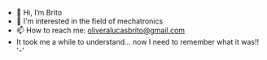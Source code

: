- 👋 Hi, I’m Brito
- 👀 I'm interested in the field of mechatronics
- 📫 How to reach me: oliveralucasbrito@gmail.com
- It took me a while to understand... now I need to remember what it was!! '*-*'
<!---
- 🌱 I’m currently learning ...
- 💞️ I’m looking to collaborate on ...
--->
